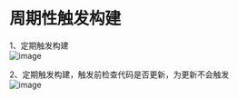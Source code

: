 周期性触发构建
==========
1、定期触发构建  
![image](https://github.com/mykubernetes/linux-install/blob/master/image/jenkins101.png)  

2、定期触发构建，触发前检查代码是否更新，为更新不会触发  
![image](https://github.com/mykubernetes/linux-install/blob/master/image/jenkins102.png)  
